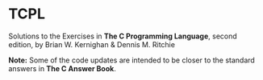 # TCPL

Solutions to the Exercises in **The C Programming Language**, second edition, by Brian W. Kernighan &amp; Dennis M. Ritchie

**Note:** Some of the code updates are intended to be closer to the standard answers in **The C Answer Book**.

